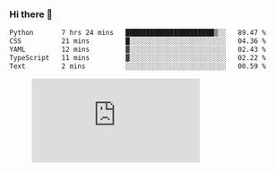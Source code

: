 ### Hi there 👋

<!--START_SECTION:waka-->

```txt
Python       7 hrs 24 mins   ██████████████████████▒░░   89.47 %
CSS          21 mins         █░░░░░░░░░░░░░░░░░░░░░░░░   04.36 %
YAML         12 mins         ▓░░░░░░░░░░░░░░░░░░░░░░░░   02.43 %
TypeScript   11 mins         ▓░░░░░░░░░░░░░░░░░░░░░░░░   02.22 %
Text         2 mins          ░░░░░░░░░░░░░░░░░░░░░░░░░   00.59 %
```

<!--END_SECTION:waka-->

<figure><embed src="https://wakatime.com/share/@018c1236-80d1-4209-b291-9f1e9534668f/bb944d0f-92e3-48f1-94a5-d3c1d0ffe8d4.svg"></embed></figure>

<!--
**kraibse/kraibse** is a ✨ _special_ ✨ repository because its `README.md` (this file) appears on your GitHub profile.

Here are some ideas to get you started:

- 🔭 I’m currently working on ...
- 🌱 I’m currently learning ...
- 👯 I’m looking to collaborate on ...
- 🤔 I’m looking for help with ...
- 💬 Ask me about ...
- 📫 How to reach me: ...
- 😄 Pronouns: ...
- ⚡ Fun fact: ...
-->
